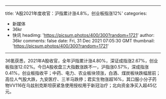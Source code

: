 
---
title: 'A股2021年度收官：沪指累计涨4.8%，创业板指涨12%'
categories: 
 - 新媒体
 - 36kr
 - 快讯
headimg: 'https://picsum.photos/400/300?random=1721'
author: 36kr
comments: false
date: Fri, 31 Dec 2021 07:05:30 GMT
thumbnail: 'https://picsum.photos/400/300?random=1721'
---

<div>   
36氪获悉，2021年A股收官，全年沪指累计涨4.80%，深证成指涨2.67%，创业板指涨12.02%。今日A股收盘三大指数涨跌不一，沪指涨0.57%，深成指涨0.41%，创业板指收平；中药、电力、农业板块领涨，白酒、煤炭板块跌幅居前；高位人气股大跌，九安医疗、三羊马跌停；君实生物涨超16%，其口服小分子药物VV116在乌兹别克斯坦获紧急使用授权用于新冠治疗；北向资金净买入超45亿元。  
</div>
            